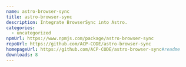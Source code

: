 ```yaml
---
name: astro-browser-sync
title: astro-browser-sync
description: Integrate BrowserSync into Astro.
categories:
  - uncategorized
npmUrl: https://www.npmjs.com/package/astro-browser-sync
repoUrl: https://github.com/ACP-CODE/astro-browser-sync
homepageUrl: https://github.com/ACP-CODE/astro-browser-sync#readme
downloads: 8
---
```

